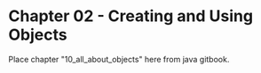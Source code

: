 # Chapter 02 - Creating and Using Objects

Place chapter "10_all_about_objects" here from java gitbook.
